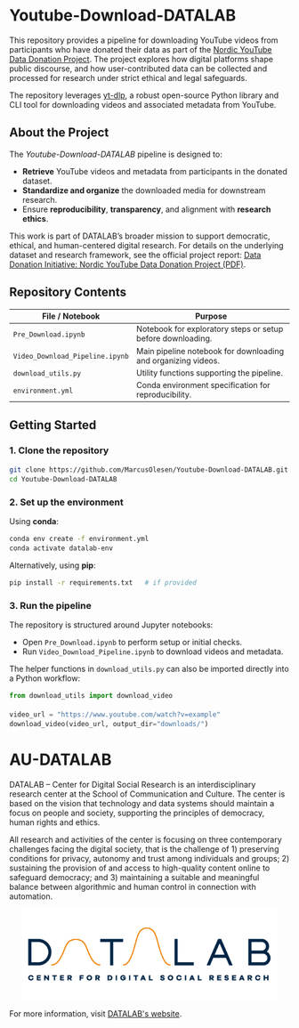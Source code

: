# Youtube-Download-DATALAB

This repository provides a pipeline for downloading YouTube videos from participants who have donated their data as part of the [Nordic YouTube Data Donation Project](https://norden.diva-portal.org). The project explores how digital platforms shape public discourse, and how user-contributed data can be collected and processed for research under strict ethical and legal safeguards.

The repository leverages [yt-dlp](https://github.com/yt-dlp/yt-dlp), a robust open-source Python library and CLI tool for downloading videos and associated metadata from YouTube.

##  About the Project

The *Youtube-Download-DATALAB* pipeline is designed to:

- **Retrieve** YouTube videos and metadata from participants in the donated dataset.  
- **Standardize and organize** the downloaded media for downstream research.  
- Ensure **reproducibility**, **transparency**, and alignment with **research ethics**.  

This work is part of DATALAB’s broader mission to support democratic, ethical, and human-centered digital research. For details on the underlying dataset and research framework, see the official project report: [Data Donation Initiative: Nordic YouTube Data Donation Project (PDF)](https://norden.diva-portal.org).


##  Repository Contents

| File / Notebook                | Purpose                                                                 |
|--------------------------------|-------------------------------------------------------------------------|
| `Pre_Download.ipynb`           | Notebook for exploratory steps or setup before downloading.             |
| `Video_Download_Pipeline.ipynb`| Main pipeline notebook for downloading and organizing videos.            |
| `download_utils.py`            | Utility functions supporting the pipeline.                              |
| `environment.yml`              | Conda environment specification for reproducibility.                    |


##  Getting Started

### 1. Clone the repository

```bash
git clone https://github.com/MarcusOlesen/Youtube-Download-DATALAB.git
cd Youtube-Download-DATALAB
````

### 2. Set up the environment

Using **conda**:

```bash
conda env create -f environment.yml
conda activate datalab-env
```

Alternatively, using **pip**:

```bash
pip install -r requirements.txt   # if provided
```

### 3. Run the pipeline

The repository is structured around Jupyter notebooks:

* Open `Pre_Download.ipynb` to perform setup or initial checks.
* Run `Video_Download_Pipeline.ipynb` to download videos and metadata.

The helper functions in `download_utils.py` can also be imported directly into a Python workflow:

```python
from download_utils import download_video

video_url = "https://www.youtube.com/watch?v=example"
download_video(video_url, output_dir="downloads/")
```


# AU-DATALAB

DATALAB – Center for Digital Social Research is an interdisciplinary research center at the School of Communication and Culture. The center is based on the vision that technology and data systems should maintain a focus on people and society, supporting the principles of democracy, human rights and ethics.


All research and activities of the center is focusing on three contemporary challenges facing the digital society, that is the challenge of 1) preserving conditions for privacy, autonomy and trust among individuals and groups; 2) sustaining the provision of and access to high-quality content online to safeguard democracy; and 3) maintaining a suitable and meaningful balance between algorithmic and human control in connection with automation.

<p align="center">
  <img width="460" src="https://github.com/AU-DATALAB/AU-DATALAB/blob/main/images/Datalab_logo_blue_transparent.png">
</p>

For more information, visit [DATALAB's website](https://datalab.au.dk/).
